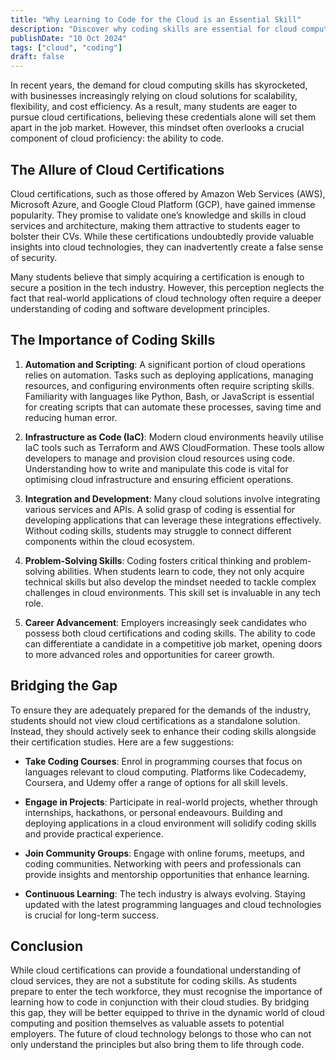 ```yaml
---
title: "Why Learning to Code for the Cloud is an Essential Skill"
description: "Discover why coding skills are essential for cloud computing success and how they enhance employability beyond certifications."
publishDate: "10 Oct 2024"
tags: ["cloud", "coding"]
draft: false
---
```


In recent years, the demand for cloud computing skills has skyrocketed, with businesses increasingly relying on cloud solutions for scalability, flexibility, and cost efficiency. As a result, many students are eager to pursue cloud certifications, believing these credentials alone will set them apart in the job market. However, this mindset often overlooks a crucial component of cloud proficiency: the ability to code.

## The Allure of Cloud Certifications

Cloud certifications, such as those offered by Amazon Web Services (AWS), Microsoft Azure, and Google Cloud Platform (GCP), have gained immense popularity. They promise to validate one’s knowledge and skills in cloud services and architecture, making them attractive to students eager to bolster their CVs. While these certifications undoubtedly provide valuable insights into cloud technologies, they can inadvertently create a false sense of security.

Many students believe that simply acquiring a certification is enough to secure a position in the tech industry. However, this perception neglects the fact that real-world applications of cloud technology often require a deeper understanding of coding and software development principles.

## The Importance of Coding Skills

1. **Automation and Scripting**: A significant portion of cloud operations relies on automation. Tasks such as deploying applications, managing resources, and configuring environments often require scripting skills. Familiarity with languages like Python, Bash, or JavaScript is essential for creating scripts that can automate these processes, saving time and reducing human error.

2. **Infrastructure as Code (IaC)**: Modern cloud environments heavily utilise IaC tools such as Terraform and AWS CloudFormation. These tools allow developers to manage and provision cloud resources using code. Understanding how to write and manipulate this code is vital for optimising cloud infrastructure and ensuring efficient operations.

3. **Integration and Development**: Many cloud solutions involve integrating various services and APIs. A solid grasp of coding is essential for developing applications that can leverage these integrations effectively. Without coding skills, students may struggle to connect different components within the cloud ecosystem.

4. **Problem-Solving Skills**: Coding fosters critical thinking and problem-solving abilities. When students learn to code, they not only acquire technical skills but also develop the mindset needed to tackle complex challenges in cloud environments. This skill set is invaluable in any tech role.

5. **Career Advancement**: Employers increasingly seek candidates who possess both cloud certifications and coding skills. The ability to code can differentiate a candidate in a competitive job market, opening doors to more advanced roles and opportunities for career growth.

## Bridging the Gap

To ensure they are adequately prepared for the demands of the industry, students should not view cloud certifications as a standalone solution. Instead, they should actively seek to enhance their coding skills alongside their certification studies. Here are a few suggestions:

- **Take Coding Courses**: Enrol in programming courses that focus on languages relevant to cloud computing. Platforms like Codecademy, Coursera, and Udemy offer a range of options for all skill levels.

- **Engage in Projects**: Participate in real-world projects, whether through internships, hackathons, or personal endeavours. Building and deploying applications in a cloud environment will solidify coding skills and provide practical experience.

- **Join Community Groups**: Engage with online forums, meetups, and coding communities. Networking with peers and professionals can provide insights and mentorship opportunities that enhance learning.

- **Continuous Learning**: The tech industry is always evolving. Staying updated with the latest programming languages and cloud technologies is crucial for long-term success.

## Conclusion

While cloud certifications can provide a foundational understanding of cloud services, they are not a substitute for coding skills. As students prepare to enter the tech workforce, they must recognise the importance of learning how to code in conjunction with their cloud studies. By bridging this gap, they will be better equipped to thrive in the dynamic world of cloud computing and position themselves as valuable assets to potential employers. The future of cloud technology belongs to those who can not only understand the principles but also bring them to life through code.
